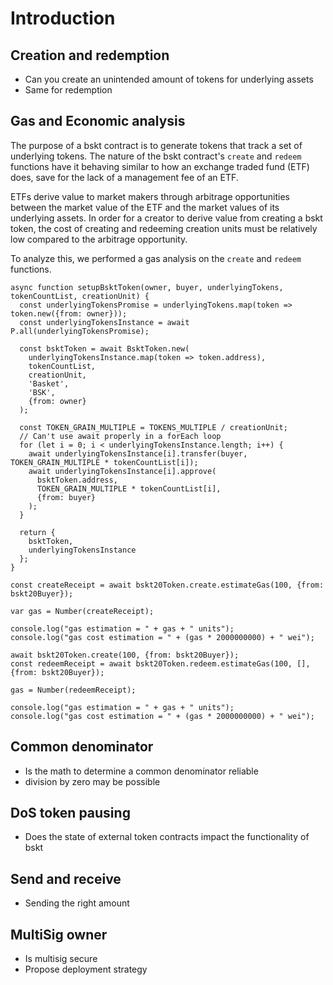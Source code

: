 # Introduction


## Creation and redemption
* Can you create an unintended amount of tokens for underlying assets
* Same for redemption


## Gas and Economic analysis

The purpose of a bskt contract is to generate tokens that track a set of underlying tokens. The nature of the bskt contract's `create` and `redeem` functions have it behaving similar to how an exchange traded fund (ETF) does, save for the lack of a management fee of an ETF.

ETFs derive value to market makers through arbitrage opportunities between the market value of the ETF and the market values of its underlying assets. In order for a creator to derive value from creating a bskt token, the cost of creating and redeeming creation units must be relatively low compared to the arbitrage opportunity.

To analyze this, we performed a gas analysis on the `create` and `redeem` functions.

```
async function setupBsktToken(owner, buyer, underlyingTokens, tokenCountList, creationUnit) {
  const underlyingTokensPromise = underlyingTokens.map(token => token.new({from: owner}));
  const underlyingTokensInstance = await P.all(underlyingTokensPromise);

  const bsktToken = await BsktToken.new(
    underlyingTokensInstance.map(token => token.address),
    tokenCountList,
    creationUnit,
    'Basket',
    'BSK',
    {from: owner}
  );

  const TOKEN_GRAIN_MULTIPLE = TOKENS_MULTIPLE / creationUnit;
  // Can't use await properly in a forEach loop
  for (let i = 0; i < underlyingTokensInstance.length; i++) {
    await underlyingTokensInstance[i].transfer(buyer, TOKEN_GRAIN_MULTIPLE * tokenCountList[i]);
    await underlyingTokensInstance[i].approve(
      bsktToken.address,
      TOKEN_GRAIN_MULTIPLE * tokenCountList[i],
      {from: buyer}
    );
  }

  return {
    bsktToken,
    underlyingTokensInstance
  };
}

const createReceipt = await bskt20Token.create.estimateGas(100, {from: bskt20Buyer});

var gas = Number(createReceipt);

console.log("gas estimation = " + gas + " units");
console.log("gas cost estimation = " + (gas * 2000000000) + " wei");

await bskt20Token.create(100, {from: bskt20Buyer});
const redeemReceipt = await bskt20Token.redeem.estimateGas(100, [], {from: bskt20Buyer});

gas = Number(redeemReceipt);

console.log("gas estimation = " + gas + " units");
console.log("gas cost estimation = " + (gas * 2000000000) + " wei");
```

## Common denominator
* Is the math to determine a common denominator reliable
* division by zero may be possible

## DoS token pausing
* Does the state of external token contracts impact the functionality of bskt

## Send and receive
* Sending the right amount

## MultiSig owner
* Is multisig secure
* Propose deployment strategy

